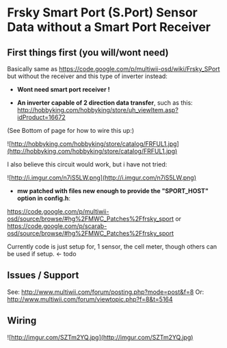 # Frsky Smart Port (S.Port) Sensor Data without a Smart Port Receiver #


## First things first (you will/wont need) ##

Basically same as https://code.google.com/p/multiwii-osd/wiki/Frsky_SPort but without the receiver and this type of inverter instead:

  * **Wont need smart port receiver !**

  * **An inverter capable of 2 direction data transfer**, such as this:
http://hobbyking.com/hobbyking/store/uh_viewItem.asp?idProduct=16672

(See Bottom of page for how to wire this up:)

![http://hobbyking.com/hobbyking/store/catalog/FRFUL1.jpg](http://hobbyking.com/hobbyking/store/catalog/FRFUL1.jpg)

I also believe this circuit would work, but i have not tried:

![http://i.imgur.com/n7iS5LW.png](http://i.imgur.com/n7iS5LW.png)

  * **mw patched with files new enough to provide the "SPORT\_HOST" option in config.h**:

https://code.google.com/p/multiwii-osd/source/browse/#hg%2FMWC_Patches%2Ffrsky_sport
or
https://code.google.com/p/scarab-osd/source/browse/#hg%2FMWC_Patches%2Ffrsky_sport

Currently code is just setup for, 1 sensor, the cell meter, though others can be used if setup. <- todo

## Issues / Support ##

See: http://www.multiwii.com/forum/posting.php?mode=post&f=8
Or: http://www.multiwii.com/forum/viewtopic.php?f=8&t=5164


## Wiring ##

![http://imgur.com/SZTm2YQ.jpg](http://imgur.com/SZTm2YQ.jpg)